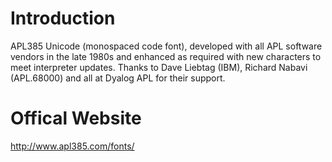 # Introduction

APL385 Unicode (monospaced code font), developed with all APL software vendors in the late 1980s and enhanced as required with new characters to meet interpreter updates. Thanks to Dave Liebtag (IBM), Richard Nabavi (APL.68000) and all at Dyalog APL for their support.

# Offical Website

http://www.apl385.com/fonts/
